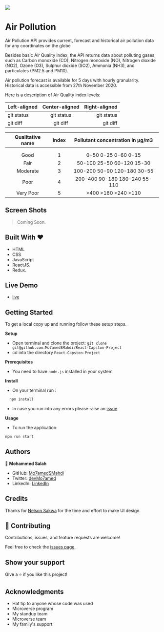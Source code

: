 ![](https://img.shields.io/badge/Microverse-blueviolet)

# Air Pollution

Air Pollution API provides current, forecast and historical air pollution data for any coordinates on the globe

Besides basic Air Quality Index, the API returns data about polluting gases, such as Carbon monoxide (CO), Nitrogen monoxide (NO), Nitrogen dioxide (NO2), Ozone (O3), Sulphur dioxide (SO2), Ammonia (NH3), and particulates (PM2.5 and PM10).

Air pollution forecast is available for 5 days with hourly granularity. Historical data is accessible from 27th November 2020.

Here is a description of Air Quality index levels:

| Left-aligned | Center-aligned | Right-aligned |
| :----------- | :------------: | ------------: |
| git status   |   git status   |    git status |
| git diff     |    git diff    |      git diff |

| Qualitative name | Index | Pollutant concentration in μg/m3 |
| :--------------: | :---: | :------------------------------: |
|                  |       |   | NO2   |     PM10 |   O3  |      PM25 (optional) |    |
|                  |       |   | :---: |  :---: | :---: | :---: |                                     |
|       Good       |   1   |   0-50    0-25    0-60      0-15        |
|       Fair       |   2   |   50-100  25-50   60-120    15-30     |
|     Moderate     |   3   |   100-200 50-90   120-180   30-55    |
|       Poor       |   4   |   200-400 90-180  180-240   55-110   |
|    Very Poor     |   5   |   >400    >180    >240      >110        |

## Screen Shots

> Coming Soon.

## Built With &hearts;

- HTML
- CSS
- JavaScript
- ReactJS.
- Redux.

## Live Demo

- [live](https://mo7amedsmahdi.github.io/React-Capston-Project/)

## Getting Started

To get a local copy up and running follow these setup steps.

**Setup**

- Open terminal and clone the project: `git clone git@github.com:Mo7amedSMahdi/React-Capston-Project`
- cd into the directory `React-Capston-Project`

**Prerequisites**

- You need to have `node.js` installed in your system

**Install**

- On your terminal run :

```sh
  npm install
```

- In case you run into any errors please raise an [issue](https://github.com/Mo7amedSMahdi/space-travelers-hub/issues).

**Usage**

- To run the application:

```sh
npm run start

```

## Authors

👤 **Mohammed Salah**

- GitHub: [Mo7amedSMahdi](https://github.com/Mo7amedSMahdi)
- Twitter: [devMo7amed](https://twitter.com/devMo7amed)
- LinkedIn: [LinkedIn](https://www.linkedin.com/in/Mo7amedSMahdi/)

## Credits

Thanks for [Nelson Sakwa](https://www.behance.net/sakwadesignstudio) for the time and effort to make UI design.

## 🤝 Contributing

Contributions, issues, and feature requests are welcome!

Feel free to check the [issues page](../../issues/).

## Show your support

Give a ⭐️ if you like this project!

## Acknowledgments

- Hat tip to anyone whose code was used
- Microverse program
- My standup team
- Microverse team
- My family's support
